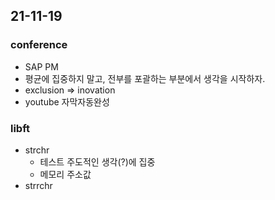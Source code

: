 ## 21-11-19
### conference
- SAP PM
- 평균에 집중하지 말고, 전부를 포괄하는 부분에서 생각을 시작하자.
- exclusion => inovation
- youtube 자막자동완성

### libft
- strchr
  - 테스트 주도적인 생각(?)에 집중
  - 메모리 주소값
- strrchr
